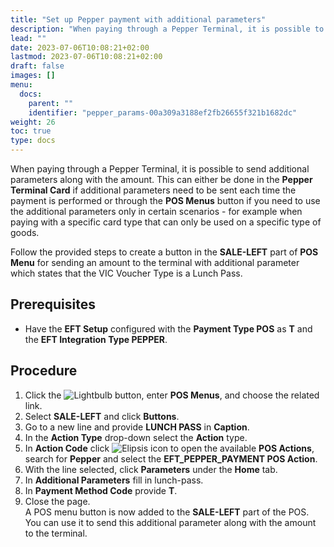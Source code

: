 ```yaml
---
title: "Set up Pepper payment with additional parameters"
description: "When paying through a Pepper Terminal, it is possible to send additional parameters along with the amount."
lead: ""
date: 2023-07-06T10:08:21+02:00
lastmod: 2023-07-06T10:08:21+02:00
draft: false
images: []
menu:
  docs:
    parent: ""
    identifier: "pepper_params-00a309a3188ef2fb26655f321b1682dc"
weight: 26
toc: true
type: docs
---
```


When paying through a Pepper Terminal, it is possible to send additional parameters along with the amount. This can either be done in the **Pepper Terminal Card** if additional parameters need to be sent each time the payment is performed or through the **POS Menus** button if you need to use the additional parameters only in certain scenarios - for example when paying with a specific card type that can only be used on a specific type of goods.

Follow the provided steps to create a button in the **SALE-LEFT** part of **POS Menu** for sending an amount to the terminal with additional parameter which states that the VIC Voucher Type is a Lunch Pass.

## Prerequisites

- Have the **EFT Setup** configured with the **Payment Type POS** as **T** and the **EFT Integration Type PEPPER**. 


## Procedure

1.	Click the ![Lightbulb](Lightbulb_icon.PNG) button, enter **POS Menus**, and choose the related link.         	
2.	Select **SALE-LEFT** and click **Buttons**.
3.	Go to a new line and provide **LUNCH PASS** in **Caption**.
4.	In the **Action Type** drop-down select the **Action** type.
5.	In **Action Code** click ![Elipsis icon](elipsis_icon.png) to open the available **POS Actions**, search for **Pepper** and select the **EFT_PEPPER_PAYMENT POS Action**.
6.	With the line selected, click **Parameters** under the **Home** tab.
7.	In **Additional Parameters** fill in <VicVoucherTypeValue>lunch-pass</VicVoucherTypeValue>.
8.	In **Payment Method Code** provide **T**.
9.	Close the page.      
    A POS menu button is now added to the **SALE-LEFT** part of the POS. You can use it to send this additional parameter along with the amount to the terminal.